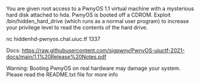You are given root access to a PwnyOS 1.1 virtual machine with a mysterious hard disk attached to hda. PwnyOS is booted off a CDROM. Exploit /bin/hidden_hard_drive (which runs as a normal user program) to increase your privilege level to read the contents of the hard drive.

nc hiddenhd-pwnyos.chal.uiuc.tf 1337

Docs: https://raw.githubusercontent.com/sigpwny/PwnyOS-uiuctf-2021-docs/main/1.1%20Release%20Notes.pdf

Warning: Booting PwnyOS on real hardware may damage your system. Please read the README.txt file for more info
